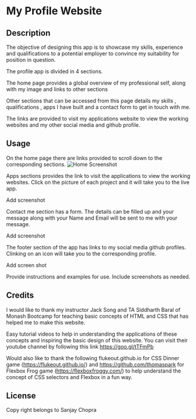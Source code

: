 # My Profile Website


## Description

The objective of designing this app is to showcase my skills, experience and qualifications to a potential employer to convince my suitability for position in question.

The profile app is divided in 4 sections. 

The home page provides a global overview of my professional self, along with my image and links to other sections

Other sections that can be accessed from this page details my skills , qualifications , apps I have built and a contact form to get in touch with me.

The links are provided to visit my applications website to view the working websites and my other social media and github profile.


## Usage

On the home page there are links provided to scroll down to the corresponding sections.
![Home Screenshot](https://user-images.githubusercontent.com/105487471/222293269-ba5b4b18-9afb-4371-bd3d-6e730d04bc46.jpg)

Apps sections provides the link to visit the applications to view the working websites. Click on the picture of each project and it will take you to the live app.

Add screenshot

Contact me section has a form. The details can be filled up and your message along with your Name and Email will be sent to me with your message.

Add screenshot

The footer section of the app has links to my social media github profiles. Clinking on an icon will take you to the corresponding profile.

Add screen shot

Provide instructions and examples for use. Include screenshots as needed.

## Credits

I would like to thank my instructor Jack Song  and TA Siddharth Baral of Monash Bootcamp for teaching basic concepts of HTML and CSS that has helped me to make this website.

Easy tutorial videos to help in understanding the applications of these concepts and inspiring the basic design of this website.  You can visit their youtube channel by following this link https://goo.gl/tTFmPb 

Would also like to thank the following flukeout.github.io for CSS Dinner game (https://flukeout.github.io/) and https://github.com/thomaspark for Flexbox Frog game (https://flexboxfroggy.com/) to help understand the concept of CSS selectors and Flexbox in a fun way.




## License

Copy right belongs to Sanjay Chopra

